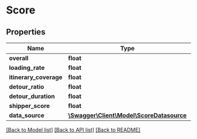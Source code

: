 # Score

## Properties
Name | Type | Description | Notes
------------ | ------------- | ------------- | -------------
**overall** | **float** |  | [optional] 
**loading_rate** | **float** |  | [optional] 
**itinerary_coverage** | **float** |  | [optional] 
**detour_ratio** | **float** |  | [optional] 
**detour_duration** | **float** |  | [optional] 
**shipper_score** | **float** |  | [optional] 
**data_source** | [**\Swagger\Client\Model\ScoreDatasource**](ScoreDatasource.md) |  | [optional] 

[[Back to Model list]](../README.md#documentation-for-models) [[Back to API list]](../README.md#documentation-for-api-endpoints) [[Back to README]](../README.md)


